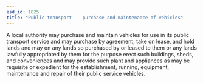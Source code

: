 ```yaml
---
esd_id: 1825
title: "Public transport -  purchase and maintenance of vehicles"
---
```


A local authority may purchase and maintain vehicles for use in its public transport service and may purchase by agreement, take on lease, and hold lands and may on any lands so purchased by or leased to them or any lands lawfully appropriated by them for the purpose erect such buildings, sheds, and conveniences and may provide such plant and appliances as may be requisite or expedient for the establishment, running, equipment, maintenance and repair of their public service vehicles.

